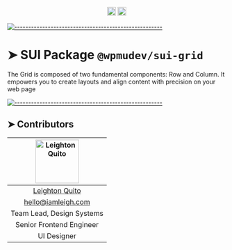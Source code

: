 <!-- ⚠️ This README has been generated from the file(s) "../../../../blueprint.md" ⚠️-->
<p align="center">
		<a href="pkg.homepage"><img alt="Package Version" src="https://img.shields.io/badge/Package-1.0.0-green.svg" height="20"/></a>
<a href="GPL-3.0"><img alt="License" src="https://img.shields.io/badge/License-GPL_3.0-blue.svg" height="20"/></a>
	</p>



[![-----------------------------------------------------](https://raw.githubusercontent.com/andreasbm/readme/master/assets/lines/colored.png)](#sui-package--pkgname-)

# ➤ SUI Package `@wpmudev/sui-grid`

The Grid is composed of two fundamental components: Row and Column. It empowers you to create layouts and align content with precision on your web page


[![-----------------------------------------------------](https://raw.githubusercontent.com/andreasbm/readme/master/assets/lines/colored.png)](#contributors)

## ➤ Contributors
	

| [<img alt="Leighton Quito" src="https://avatars.githubusercontent.com/u/2328848?v=4" width="100">](https://iamleigh.com) |
|:--------------------------------------------------:|
| [Leighton Quito](https://iamleigh.com)           |
| [hello@iamleigh.com](mailto:hello@iamleigh.com)  |
| Team Lead, Design Systems                        |
| Senior Frontend Engineer                         |
| UI Designer                                      |
